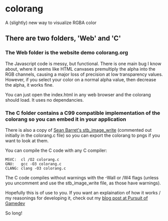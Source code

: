 # colorang
 A (slightly) new way to visualize RGBA color

 ## There are two folders, 'Web' and 'C' 

 ### The Web folder is the website demo colorang.org 

 The Javascript code is messy, but functional. There is one main bug I know about, where it seems like HTML canvases premultiply the alpha into the RGB channels, causing a major loss of precision at low transparency values. However, if you select your color on a normal alpha value, then decrease the alpha, it works fine.

 You can just open the index.html in any web browser and the colorang should load. It uses no dependancies.

 ### The C folder contains a C99 compatible implementation of the colorang so you can embed it in your application 
 There is also a copy of [Sean Barret's stb_image_write](https://github.com/nothings/stb/blob/master/stb_image_write.h) (commented out initially in the colorang.c file) so you can export the colorang to pngs if you want to look at them.

 You can compile the C code with any C compiler:

    MSVC:  cl /O2 colorang.c
    GNU:   gcc -O3 colorang.c
    CLANG: clang -O3 colorang.c 

 The C code compiles without warnings with the -Wall or /W4 flags (unless you uncomment and use the stb_image_write file, as those have warnings).

Hopefully this is of use to you. If you want an explaination of how it works / my reasonings for developing it, check out my [blog post at Pursuit of Gamedev](https://pursuitofgamedev.com/colorang)

So long!
